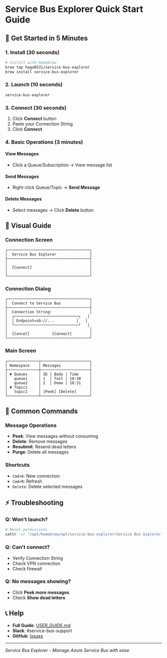# Service Bus Explorer Quick Start Guide

## 🚀 Get Started in 5 Minutes

### 1. Install (30 seconds)

```bash
# Install with Homebrew
brew tap haga0531/service-bus-explorer
brew install service-bus-explorer
```

### 2. Launch (10 seconds)

```bash
service-bus-explorer
```

### 3. Connect (30 seconds)

1. Click **Connect** button
2. Paste your Connection String
3. Click **Connect**

### 4. Basic Operations (3 minutes)

#### View Messages
- Click a Queue/Subscription → View message list

#### Send Messages
- Right-click Queue/Topic → **Send Message**

#### Delete Messages
- Select messages → Click **Delete** button

## 📸 Visual Guide

### Connection Screen
```
┌─────────────────────────────────────┐
│  Service Bus Explorer               │
├─────────────────────────────────────┤
│                                     │
│  [Connect]                          │
│                                     │
└─────────────────────────────────────┘
```

### Connection Dialog
```
┌─────────────────────────────────────┐
│  Connect to Service Bus             │
├─────────────────────────────────────┤
│  Connection String:                 │
│  ┌─────────────────────────────┐   │
│  │ Endpoint=sb://...          │   │
│  └─────────────────────────────┘   │
│                                     │
│  [Cancel]          [Connect]        │
└─────────────────────────────────────┘
```

### Main Screen
```
┌──────────────┬──────────────────────┐
│ Namespace    │ Messages             │
├──────────────┼──────────────────────┤
│ ▼ Queues     │ ID | Body | Time     │
│   queue1     │ 1  | Test | 10:30    │
│   queue2     │ 2  | Demo | 10:31    │
│ ▼ Topics     │                      │
│   topic1     │ [Peek] [Delete]      │
└──────────────┴──────────────────────┘
```

## 🎯 Common Commands

### Message Operations
- **Peek**: View messages without consuming
- **Delete**: Remove messages
- **Resubmit**: Resend dead letters
- **Purge**: Delete all messages

### Shortcuts
- `Cmd+K`: New connection
- `Cmd+R`: Refresh
- `Delete`: Delete selected messages

## ⚡ Troubleshooting

### Q: Won't launch?
```bash
# Reset permissions
xattr -cr "/opt/homebrew/opt/service-bus-explorer/Service Bus Explorer.app"
```

### Q: Can't connect?
- Verify Connection String
- Check VPN connection
- Check firewall

### Q: No messages showing?
- Click **Peek more messages**
- Check **Show dead letters**

## 📞 Help

- **Full Guide**: [USER_GUIDE.md](USER_GUIDE.md)
- **Slack**: #service-bus-support
- **GitHub**: [Issues](https://github.com/haga0531/service-bus-explorer/issues)

---

*Service Bus Explorer - Manage Azure Service Bus with ease*